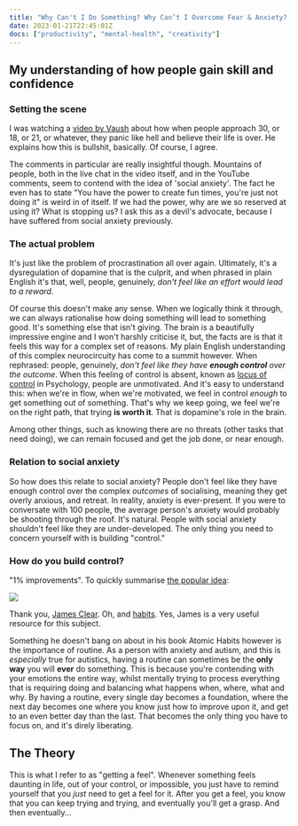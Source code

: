 ```yaml
---
title: "Why Can't I Do Something? Why Can’t I Overcome Fear & Anxiety? – Gaining Success & Control"
date: 2023-01-21T22:45:01Z
docs: ["productivity", "mental-health", "creativity"]
---
```


## My understanding of how people gain skill and confidence

### Setting the scene

I was watching a [video by Vaush](https://www.youtube.com/watch?v=804TeDKJ_dA) about how when people approach 30, or 18, or 21, or whatever, they panic like hell and believe their life is over. He explains how this is bullshit, basically. Of course, I agree.

The comments in particular are really insightful though. Mountains of people, both in the live chat in the video itself, and in the YouTube comments, seem to contend with the idea of 'social anxiety'. The fact he even has to state "You have the power to create fun times, you're just not doing it" is weird in of itself. If we had the power, why are we so reserved at using it? What is stopping us? I ask this as a devil's advocate, because I have suffered from social anxiety previously.

### The actual problem

It's just like the problem of procrastination all over again. Ultimately, it's a dysregulation of dopamine that is the culprit, and when phrased in plain English it's that, well, people, genuinely, *don't feel like an effort would lead to a reward*.

Of course this doesn't make any sense. When we logically think it through, we can always rationalise how doing something will lead to something good. It's something else that isn't giving. The brain is a beautifully impressive engine and I won't harshly criticise it, but, the facts are is that it feels this way for a complex set of reasons. My plain English understanding of this complex neurocircuity has come to a summit however. When rephrased: people, genuinely, *don't feel like they have **enough control** over the outcome*. When this feeling of control is absent, known as [locus of control](https://en.wikipedia.org/wiki/Locus_of_control) in Psychology, people are unmotivated. And it's easy to understand this: when we're in flow, when we're motivated, we feel in control *enough* to get something out of something. That's why we keep going, we feel we're on the right path, that trying **is worth it**. That is dopamine's role in the brain.

Among other things, such as knowing there are no threats (other tasks that need doing), we can remain focused and get the job done, or near enough.

### Relation to social anxiety

So how does this relate to social anxiety? People don't feel like they have enough control over the complex *outcomes* of socialising, meaning they get overly anxious, and retreat. In reality, anxiety is ever-present. If you were to conversate with 100 people, the average person's anxiety would probably be shooting through the roof. It's natural. People with social anxiety shouldn't feel like they are under-developed. The only thing you need to concern yourself with is building "control."

### How do you build control?

"1% improvements". To quickly summarise [the popular idea](https://jamesclear.com/book-summaries/the-compound-effect):

<img src="https://jamesclear.com/wp-content/uploads/2015/08/tiny-gains-graph-700x700.jpg"/>

Thank you, [James Clear](https://jamesclear.com/continuous-improvement). Oh, and [habits](https://jamesclear.com/). Yes, James is a very useful resource for this subject.

Something he doesn't bang on about in his book Atomic Habits however is the importance of routine. As a person with anxiety and autism, and this is *especially* true for autistics, having a routine can sometimes be the **only way** you will **ever** do something. This is because you're contending with your emotions the entire way, whilst mentally trying to process everything that is requiring doing and balancing what happens when, where, what and why. By having a routine, every single day becomes a foundation, where the next day becomes one where you know just how to improve upon it, and get to an even better day than the last. That becomes the only thing you have to focus on, and it's direly liberating.

## The Theory

This is what I refer to as "getting a feel". Whenever something feels daunting in life, out of your control, or impossible, you just have to remind yourself that you *just* need to get a feel for it. After you get a feel, you know that you can keep trying and trying, and eventually you'll get a grasp. And then eventually...
